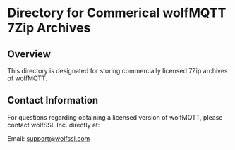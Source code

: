 # Directory for Commerical wolfMQTT 7Zip Archives

## Overview

This directory is designated for storing commercially licensed 7Zip archives of wolfMQTT.

## Contact Information

For questions regarding obtaining a licensed version of wolfMQTT,
please contact wolfSSL Inc. directly at:

Email: support@wolfssl.com
